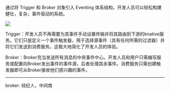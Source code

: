 通过将 Trigger 和 Broker 对象引入 Eventing 体系结构，开发人员可以轻松构建健壮，复杂，事件驱动的系统。

![](../../images/serverless/Eventing.png)

Trigger：开发人员不再需要为其事件手动设置传输并将其路由到下游的knative服务。它们只是定义一个事件触发器，用于选择源事件（具有任何所需的过滤器）并将它们发送到消费服务。这极大地简化了开发人员的体验。

Broker：Broker充当发送所有消息的中央事件中心。开发人员和用户只需编写服务或配置向Broker发出事件的事件源，后者处理其余事件。消费服务只需创建触发器即可从Broker接收他们感兴趣的事件。



---

broker: 经纪人，中间商
